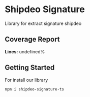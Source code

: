 # Shipdeo Signature
Library for extract signature shipdeo

## Coverage Report

**Lines:** undefined%
## Getting Started
For install our library
```bash
npm i shipdeo-signature-ts
```